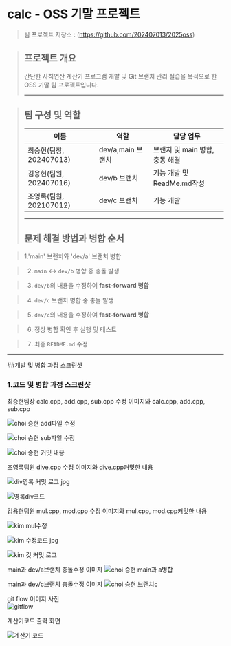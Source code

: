 # calc - OSS 기말 프로젝트
> 팀 프로젝트 저장소 : (https://github.com/202407013/2025oss)

> ## 프로젝트 개요
> 간단한 사칙연산 계산기 프로그램 개발 및 Git 브랜치 관리 실습을 목적으로 한 OSS 기말 팀 프로젝트입니다.
>
> ---

> ## 팀 구성 및 역할
> |이름|역할|담당 업무|
> |----|----|---------|
> |최승현(팀장, 202407013)|dev/a,main 브랜치| 브랜치 및 main 병합,충동 해결|
> |김용현(팀원, 202407016)|dev/b 브랜치|기능 개발 및 ReadMe.md작성|
> |조영록(팀원, 202107012)|dev/c 브랜치|기능 개발 |
>
> ---
>
> ## 문제 해결 방법과 병합 순서


> 1.'main' 브랜치와 'dev/a' 브랜치 병합
 
> 2. `main` ↔ `dev/b` 병합 중 충돌 발생
  
> 3. `dev/b`의 내용을 수정하여 **fast-forward 병합**
 
> 4. `dev/c` 브랜치 병합 중 충돌 발생
 
> 5. `dev/c`의 내용을 수정하여 **fast-forward 병합**
 
> 6. 정상 병합 확인 후 실행 및 테스트
 
> 7. 최종 `README.md` 수정
 

---

##개발 및 병합 과정 스크린샷

### 1.코드 및 병합 과정 스크린샷
최승현팀장 calc.cpp, add.cpp, sub.cpp 수정 이미지와 calc.cpp, add.cpp, sub.cpp  

![choi 승현 add파일 수정](./images/choi.승현%20add파일%20수정.png)  

![choi 승현 sub파일 수정](./images/choi.승현%20sub파일%20수정.png )  

![choi 승현 커밋 내용](./images/choi.승현%20커밋%20내용.png)  


조영록팀원 dive.cpp 수정 이미지와 dive.cpp커밋한 내용  

![div영록 커밋 로그 jpg](./images/div영록%20커밋%20로그.jpg.png )  

![영록div코드](./images/영록div코드.png)

김용현팀원 mul.cpp, mod.cpp 수정 이미지와 mul.cpp, mod.cpp커밋한 내용  

![kim mul수정](./images/kim.mul수정.png)  

![kim 수정코드 jpg](./images/kim.수정코드.jpg.png)  

![kim 깃 커밋 로그](./images/kim.깃%20커밋%20로그.png)  



main과 dev/a브랜치 충돌수정 이미지
![choi 승현 main과 a병합](./images/choi.승현%20main과%20a병합.png)

main과 dev/c브랜치 충돌수정 이미지
![choi 승현 브랜치c](./images/choi.승현%20브랜치c.png)

git flow 이미지 사진  
![gitflow](./images/gitflow.png)

계산기코드 출력 화면  

![계산기 코드](./images/계산기%20코드.png)


